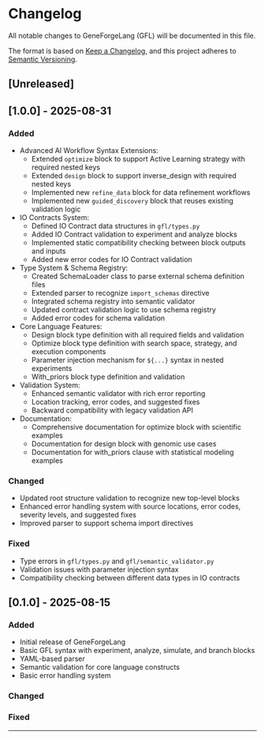 # Changelog

All notable changes to GeneForgeLang (GFL) will be documented in this file.

The format is based on [Keep a Changelog](https://keepachangelog.com/en/1.0.0/),
and this project adheres to [Semantic Versioning](https://semver.org/spec/v2.0.0.html).

## [Unreleased]

## [1.0.0] - 2025-08-31

### Added
- Advanced AI Workflow Syntax Extensions:
  - Extended `optimize` block to support Active Learning strategy with required nested keys
  - Extended `design` block to support inverse_design with required nested keys
  - Implemented new `refine_data` block for data refinement workflows
  - Implemented new `guided_discovery` block that reuses existing validation logic
- IO Contracts System:
  - Defined IO Contract data structures in `gfl/types.py`
  - Added IO Contract validation to experiment and analyze blocks
  - Implemented static compatibility checking between block outputs and inputs
  - Added new error codes for IO Contract validation
- Type System & Schema Registry:
  - Created SchemaLoader class to parse external schema definition files
  - Extended parser to recognize `import_schemas` directive
  - Integrated schema registry into semantic validator
  - Updated contract validation logic to use schema registry
  - Added error codes for schema validation
- Core Language Features:
  - Design block type definition with all required fields and validation
  - Optimize block type definition with search space, strategy, and execution components
  - Parameter injection mechanism for `${...}` syntax in nested experiments
  - With_priors block type definition and validation
- Validation System:
  - Enhanced semantic validator with rich error reporting
  - Location tracking, error codes, and suggested fixes
  - Backward compatibility with legacy validation API
- Documentation:
  - Comprehensive documentation for optimize block with scientific examples
  - Documentation for design block with genomic use cases
  - Documentation for with_priors clause with statistical modeling examples

### Changed
- Updated root structure validation to recognize new top-level blocks
- Enhanced error handling system with source locations, error codes, severity levels, and suggested fixes
- Improved parser to support schema import directives

### Fixed
- Type errors in `gfl/types.py` and `gfl/semantic_validator.py`
- Validation issues with parameter injection syntax
- Compatibility checking between different data types in IO contracts

## [0.1.0] - 2025-08-15

### Added
- Initial release of GeneForgeLang
- Basic GFL syntax with experiment, analyze, simulate, and branch blocks
- YAML-based parser
- Semantic validation for core language constructs
- Basic error handling system

### Changed

### Fixed

---
